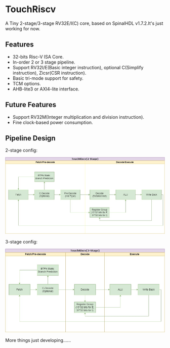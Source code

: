 # TouchRiscv
A Tiny 2-stage/3-stage RV32E/I(C) core, based on SpinalHDL v1.7.2.It's just working for now.

## Features
* 32-bits Risc-V ISA Core.
* In-order 2 or 3 stage pipeline.
* Support RV32I/E(Basic integer instruction), optional C(Simplify instruction), Zicsr(CSR instruction).
* Basic tri-mode support for safety.
* TCM options.
* AHB-lite3 or AXI4-lite interface.

## Future Features
* Support RV32M(Integer multiplication and division instruction).
* Fine clock-based power consumption.

## Pipeline Design
2-stage config:

![pip-Stage-2](doc/pic/Touch-2stage.jpg)

3-stage config:

![pip-Stage-3](doc/pic/Touch-3stage.jpg)

More things just developing......